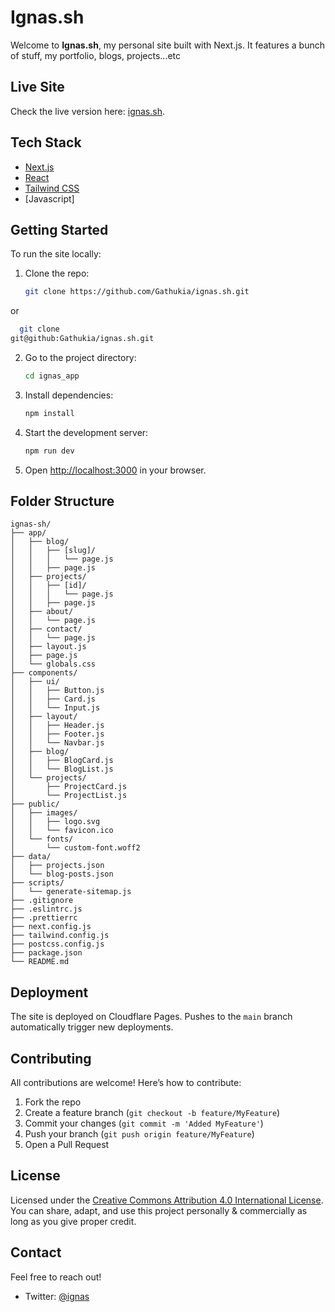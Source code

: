 # Ignas.sh

Welcome to **Ignas.sh**, my personal site built with Next.js. It features a bunch of stuff, my portfolio, blogs, projects...etc

## Live Site

Check the live version here: [ignas.sh](https://ignas-sh.pages.dev).


## Tech Stack

- [Next.js](https://nextjs.org/)
- [React](https://reactjs.org/)
- [Tailwind CSS](https://tailwindcss.com/)
- [Javascript]

## Getting Started

To run the site locally:

1. Clone the repo:
   ```bash
   git clone https://github.com/Gathukia/ignas.sh.git
   ```
or

```bash
  git clone
git@github:Gathukia/ignas.sh.git
 ```

2. Go to the project directory:
   ```bash
   cd ignas_app
   ```

3. Install dependencies:
   ```bash
   npm install
   ```

4. Start the development server:
   ```bash
   npm run dev
   ```

5. Open [http://localhost:3000](http://localhost:3000) in your browser.

## Folder Structure

```
ignas-sh/
├── app/
│   ├── blog/
│   │   ├── [slug]/
│   │   │   └── page.js
│   │   ├── page.js
│   ├── projects/
│   │   ├── [id]/
│   │   │   └── page.js
│   │   ├── page.js
│   ├── about/
│   │   └── page.js
│   ├── contact/
│   │   └── page.js
│   ├── layout.js
│   ├── page.js
│   └── globals.css
├── components/
│   ├── ui/
│   │   ├── Button.js
│   │   ├── Card.js
│   │   └── Input.js
│   ├── layout/
│   │   ├── Header.js
│   │   ├── Footer.js
│   │   └── Navbar.js
│   ├── blog/
│   │   ├── BlogCard.js
│   │   └── BlogList.js
│   └── projects/
│       ├── ProjectCard.js
│       └── ProjectList.js
├── public/
│   ├── images/
│   │   ├── logo.svg
│   │   └── favicon.ico
│   └── fonts/
│       └── custom-font.woff2
├── data/
│   ├── projects.json
│   └── blog-posts.json
├── scripts/
│   └── generate-sitemap.js
├── .gitignore
├── .eslintrc.js
├── .prettierrc
├── next.config.js
├── tailwind.config.js
├── postcss.config.js
├── package.json
└── README.md
```

## Deployment

The site is deployed on Cloudflare Pages. Pushes to the `main` branch automatically trigger new deployments.

## Contributing

All contributions are welcome! Here’s how to contribute:

1. Fork the repo
2. Create a feature branch (`git checkout -b feature/MyFeature`)
3. Commit your changes (`git commit -m 'Added MyFeature'`)
4. Push your branch (`git push origin feature/MyFeature`)
5. Open a Pull Request

## License

Licensed under the [Creative Commons Attribution 4.0 International License](https://creativecommons.org/licenses/by/4.0/). You can share, adapt, and use this project personally & commercially as long as you give proper credit.

## Contact

Feel free to reach out!

- Twitter: [@ignas](https://twitter.com/ignas_edwin)
